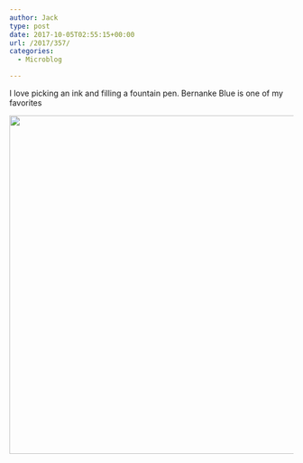 ```yaml
---
author: Jack
type: post
date: 2017-10-05T02:55:15+00:00
url: /2017/357/
categories:
  - Microblog

---
```

I love picking an ink and filling a fountain pen. Bernanke Blue is one of my favorites

<img src="https://jack.baty.net/wp-content/uploads/2017/10/44d7f18bcc1348a3b95ec04cd6e868d8.jpg" width="600" height="600" />
